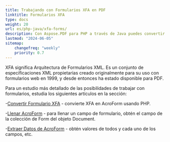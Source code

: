 ```yaml
---
title: Trabajando con Formularios XFA en PDF 
linktitle: Formularios XFA
type: docs
weight: 20
url: es/php-java/xfa-forms/
description: Con Aspose.PDF para PHP a través de Java puedes convertir XFA en AcroForm, llenar el campo de formulario en un documento PDF, extraer datos del formulario.
lastmod: "2024-06-05"
sitemap:
    changefreq: "weekly"
    priority: 0.7
---
```


XFA significa Arquitectura de Formularios XML. Es un conjunto de especificaciones XML propietarias creado originalmente para su uso con formularios web en 1999, y desde entonces ha estado disponible para PDF.

Para un estudio más detallado de las posibilidades de trabajar con formularios, estudia los siguientes artículos en la sección:

-[Convertir Formulario XFA](/pdf/php-java/convert-form/) - convierte XFA en AcroForm usando PHP.

-[Llenar AcroForm](/pdf/php-java/fill-form/) - para llenar un campo de formulario, obtén el campo de la colección de Form del objeto Document.

-[Extraer Datos de AcroForm](/pdf/php-java/extract-form/) - obtén valores de todos y cada uno de los campos, etc.